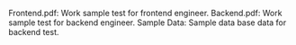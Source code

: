 Frontend.pdf: Work sample test for frontend engineer.
Backend.pdf: Work sample test for backend engineer.
Sample Data: Sample data base data for backend test.
